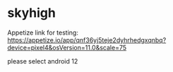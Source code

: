 # skyhigh

Appetize link for testing:
https://appetize.io/app/qnf36yj5teje2dyhrhedgxqnbq?device=pixel4&osVersion=11.0&scale=75 

please select android 12



